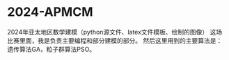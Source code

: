 # 2024-APMCM
2024年亚太地区数学建模（python源文件、latex文件模板、绘制的图像）
这场比赛里面，我是负责主要编程和部分建模的部分。
然后这里用到的主要算法是：遗传算法GA，粒子群算法PSO。
